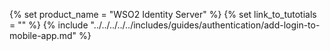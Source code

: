 {% set product_name = "WSO2 Identity Server" %}
{% set link_to_tutotials = "" %}
{% include "../../../../../includes/guides/authentication/add-login-to-mobile-app.md" %}